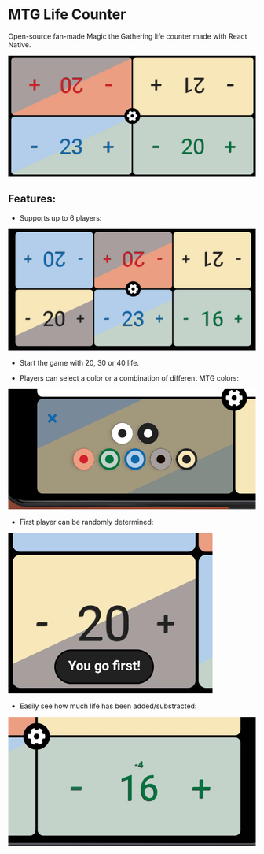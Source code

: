 # MTG Life Counter
Open-source fan-made Magic the Gathering life counter made with React Native.

![Screenshot](./images/screenshot.jpg)

## Features:
- Supports up to 6 players:

![Screenshot](./images/6_players.jpg)

- Start the game with 20, 30 or 40 life.

- Players can select a color or a combination of different MTG colors:

![Screenshot](./images/color_demo.jpg)

- First player can be randomly determined:

![Screenshot](./images/you_go_first.jpg)

- Easily see how much life has been added/substracted:

![Screenshot](./images/life_added.jpg)
